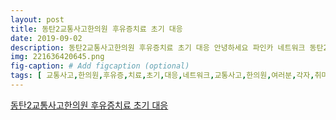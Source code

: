 ```yaml
---
layout: post
title: 동탄2교통사고한의원 후유증치료 초기 대응
date: 2019-09-02
description: 동탄2교통사고한의원 후유증치료 초기 대응 안녕하세요 파인카 네트워크 동탄2교통사고한의원입니다 여러분들께서는 각자 어떤 취미 생활을 하고 계시는지 궁금합니다 어떤 사람들은 맛집을 찾아다니면서 
img: 221636420645.png
fig-caption: # Add figcaption (optional)
tags: [ 교통사고,한의원,후유증,치료,초기,대응,네트워크,교통사고,한의원,여러분,각자,취미,생활,사람,맛집,도장,동호회,활동,개인,불어,다른,감당,원동력,작용,긍정,요즘,주말,이용,해변,가로,여행,동아리,활성화,또한,대중,교통,이용,바람,사람,드라이브,집단,증가,각자,나름,방법,통해,웰빙,누리,보기,장거리,운전,첫째,둘째,바로,안전,사실,여행,황금,시간,귀가,더욱,주의,만약,사고,경험,부작용,초래,때문,당시,머리,만큼,크게,당황,이로,처리,어찌,수도,만약,경우,라면,스프레이,위치,표시,섣불리,움직,나중,시시비비,손해,수도,보험사,연락,정리,동시,자신,신체,관찰,부분,이후,초래,사실,항상,유념,후유증,실로,당시,흡수,충격,내부,장기,손상,때문,근육,인대,일부분,척추,이탈,상당,부분,장해,초래,때문,잠시,뇌진탕,두통,이명,현기증,동반,집중,저하,수도,어깨,뿐더러,거려,음식물,섭취,제한,요추,충격,디스크,만성,통증,일평생,고통,수도,신체,증상,불안감,가슴,무엇,우울,초래,우울증,다른,기타,야기,복합,외상,스트레스,자동차,관련,자극,매우,반응,따라서,필히,해결,위해,노력,당시,별로,초진,통해,발생,문제점,사전,파악,노력,매우,교통사고,한의원,방문,대학원생,학위,마치,졸업장,해방,느낌,도로,동안,얼마나,마음,고생,고생,일주일,하루,이상,기억,여행,고사하고,혼자,커피,타임,간의,노력,박사,학위,취득,드라이브,사고,경험,매우,말씀,속도,제때,주황,보행자,신호등,갑자기,브레이크,보행자,신호등,한가운데,과정,머리,충격,다시,반동,다시,받침,크게,느낌,말씀,이후,두통,통증,허리,아픔,근육,정도,침실,교통사고,한의원,근육,이완,위해,적용,악몽,불안,진정,작용,한약,처방,길이,남아,마음,안정,모습,저희,마음,응원,아침,조금,목표,저희,단계,단계,차근차근,도움,사람,학위,명예,바로,건강,한의학,관점,충격,이후,어혈,이해,어혈,건강,적신호,요소,해결,염증,수치,당사자,더욱,신음,만듭니,각자,경험,상황,사고,무거,모두,신체,유형,체질,차이,때문,사항,모두,고려,자동차,보험,가입,부분,대해,본인,부담,발생,부담,해결,마련,시도,건강,사수,다른,성취,의미,사실,다시,강조,본격,시작,고등학생,개학,중순,시점,시작,대학생,방학,생각,달이,모든,학생,학기,상황,방학,시간,리도,인지,시간,기도,와중,항상,건강,생각,주시,환절기,건강,유의,마음,우리,일상생활,가장,자산,바로,건강,문제,발생,기본,생활,제약,영향,가기,시작,초래,상황,마주,경험,누구,운전,경우,항상,도로,고의,가능성,존재,만큼,간담,순간,돌발,상황,이어진,사건,경험,바로,놀란,나머지,외상,다행,생각,간과,당시,터널,지나,주행,순간,발생,터널,차량,도로,우측,바짝,정차,발견,충돌,위해,브레이크,방향,좌측,도로,기둥,사건,당시,갑자기,자리,수도,감히,예측,상황,이기,바로,때문,교통사고,한의원,진단,보신,당시,정차,운전자,차량,결함,도로,복판,갑자기,시동,분도,충돌,위해,서로,상황,기억,외상,다행,생각,현장,정리,시간,점점,두통,허리,시작,그냥,문제,생각,교통사고,한의원,진단,진행,당시,상황,충격,곳곳,상이,발견,허리,경우,주변,근육,경직,일어나고,두통,경우,교감신경,필요,이상,활성화,안정,불면,확인,외상,부상,여부,판단,보이지,상도,곳곳,발생,기억,상태,살피,진행,분석,결과,바탕,맞춤,처방,상이,치유,과정,진행,체질,병력,유무,방향,교통사고,한의원,진단,과정,집중,진행,방법,여러분,처방,드릴,고민,집중,관리,비용,대해,걱정,걱정,자동차,보험,처리,부담,역시,접수,번호,보험,적용,대상자,고지,비용,부담,여러분,자차,보험,가입,비용,부담,보험,해결,절차,확인,교통사고,한의원,진행,대한,부담,걱정,회복,시간,집중,세심,진단,과정,여러분,방법,진행,고민,치유,과정,장기,예방,시간,도움 ]
---
```

[동탄2교통사고한의원 후유증치료 초기 대응](https://blog.naver.com/pe7xtuoutb0re?Redirect=Log&logNo=221636420645)